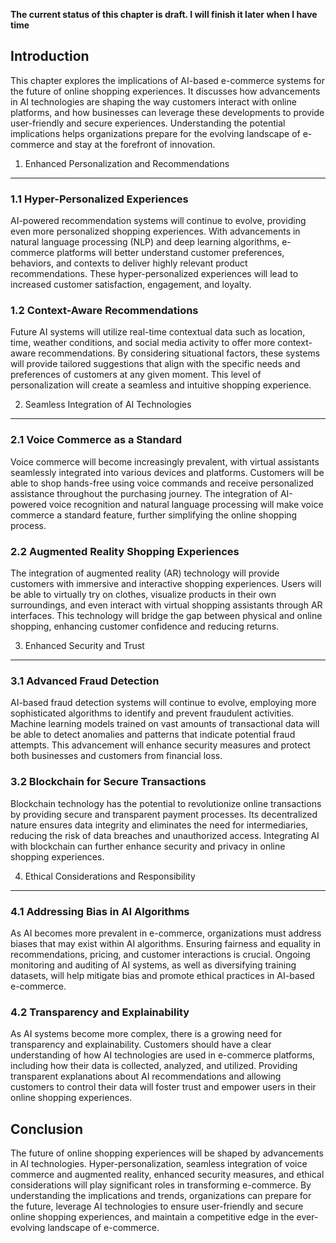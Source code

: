 **The current status of this chapter is draft. I will finish it later when I have time**

Introduction
------------

This chapter explores the implications of AI-based e-commerce systems for the future of online shopping experiences. It discusses how advancements in AI technologies are shaping the way customers interact with online platforms, and how businesses can leverage these developments to provide user-friendly and secure experiences. Understanding the potential implications helps organizations prepare for the evolving landscape of e-commerce and stay at the forefront of innovation.

1. Enhanced Personalization and Recommendations
-----------------------------------------------

### 1.1 Hyper-Personalized Experiences

AI-powered recommendation systems will continue to evolve, providing even more personalized shopping experiences. With advancements in natural language processing (NLP) and deep learning algorithms, e-commerce platforms will better understand customer preferences, behaviors, and contexts to deliver highly relevant product recommendations. These hyper-personalized experiences will lead to increased customer satisfaction, engagement, and loyalty.

### 1.2 Context-Aware Recommendations

Future AI systems will utilize real-time contextual data such as location, time, weather conditions, and social media activity to offer more context-aware recommendations. By considering situational factors, these systems will provide tailored suggestions that align with the specific needs and preferences of customers at any given moment. This level of personalization will create a seamless and intuitive shopping experience.

2. Seamless Integration of AI Technologies
------------------------------------------

### 2.1 Voice Commerce as a Standard

Voice commerce will become increasingly prevalent, with virtual assistants seamlessly integrated into various devices and platforms. Customers will be able to shop hands-free using voice commands and receive personalized assistance throughout the purchasing journey. The integration of AI-powered voice recognition and natural language processing will make voice commerce a standard feature, further simplifying the online shopping process.

### 2.2 Augmented Reality Shopping Experiences

The integration of augmented reality (AR) technology will provide customers with immersive and interactive shopping experiences. Users will be able to virtually try on clothes, visualize products in their own surroundings, and even interact with virtual shopping assistants through AR interfaces. This technology will bridge the gap between physical and online shopping, enhancing customer confidence and reducing returns.

3. Enhanced Security and Trust
------------------------------

### 3.1 Advanced Fraud Detection

AI-based fraud detection systems will continue to evolve, employing more sophisticated algorithms to identify and prevent fraudulent activities. Machine learning models trained on vast amounts of transactional data will be able to detect anomalies and patterns that indicate potential fraud attempts. This advancement will enhance security measures and protect both businesses and customers from financial loss.

### 3.2 Blockchain for Secure Transactions

Blockchain technology has the potential to revolutionize online transactions by providing secure and transparent payment processes. Its decentralized nature ensures data integrity and eliminates the need for intermediaries, reducing the risk of data breaches and unauthorized access. Integrating AI with blockchain can further enhance security and privacy in online shopping experiences.

4. Ethical Considerations and Responsibility
--------------------------------------------

### 4.1 Addressing Bias in AI Algorithms

As AI becomes more prevalent in e-commerce, organizations must address biases that may exist within AI algorithms. Ensuring fairness and equality in recommendations, pricing, and customer interactions is crucial. Ongoing monitoring and auditing of AI systems, as well as diversifying training datasets, will help mitigate bias and promote ethical practices in AI-based e-commerce.

### 4.2 Transparency and Explainability

As AI systems become more complex, there is a growing need for transparency and explainability. Customers should have a clear understanding of how AI technologies are used in e-commerce platforms, including how their data is collected, analyzed, and utilized. Providing transparent explanations about AI recommendations and allowing customers to control their data will foster trust and empower users in their online shopping experiences.

Conclusion
----------

The future of online shopping experiences will be shaped by advancements in AI technologies. Hyper-personalization, seamless integration of voice commerce and augmented reality, enhanced security measures, and ethical considerations will play significant roles in transforming e-commerce. By understanding the implications and trends, organizations can prepare for the future, leverage AI technologies to ensure user-friendly and secure online shopping experiences, and maintain a competitive edge in the ever-evolving landscape of e-commerce.
